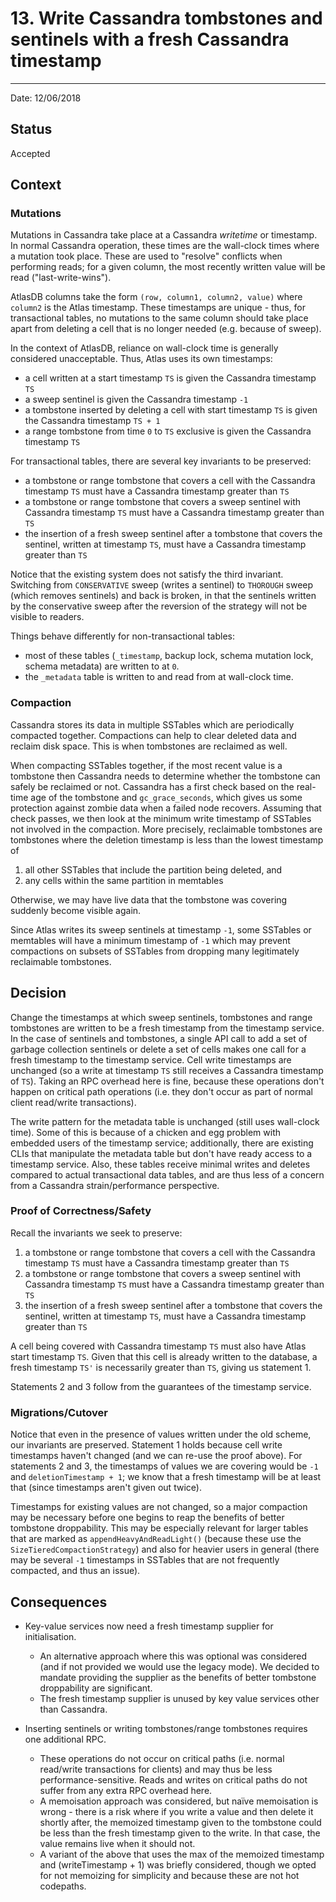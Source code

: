 # 13. Write Cassandra tombstones and sentinels with a fresh Cassandra timestamp
*******************************************************************************

Date: 12/06/2018

## Status

Accepted

## Context

### Mutations

Mutations in Cassandra take place at a Cassandra *writetime* or timestamp. In normal Cassandra operation, these times
are the wall-clock times where a mutation took place. These are used to "resolve" conflicts when performing reads;
for a given column, the most recently written value will be read ("last-write-wins").

AtlasDB columns take the form `(row, column1, column2, value)` where `column2` is the Atlas timestamp. These timestamps
are unique - thus, for transactional tables, no mutations to the same column should take place apart from deleting
a cell that is no longer needed (e.g. because of sweep).

In the context of AtlasDB, reliance on wall-clock time is generally considered unacceptable. Thus, Atlas uses its
own timestamps:

- a cell written at a start timestamp `TS` is given the Cassandra timestamp `TS`
- a sweep sentinel is given the Cassandra timestamp `-1`
- a tombstone inserted by deleting a cell with start timestamp `TS` is given the Cassandra timestamp `TS + 1`
- a range tombstone from time `0` to `TS` exclusive is given the Cassandra timestamp `TS`

For transactional tables, there are several key invariants to be preserved:

- a tombstone or range tombstone that covers a cell with the Cassandra timestamp `TS` must have a Cassandra timestamp 
  greater than `TS`
- a tombstone or range tombstone that covers a sweep sentinel with Cassandra timestamp `TS` must have a Cassandra
  timestamp greater than `TS`
- the insertion of a fresh sweep sentinel after a tombstone that covers the sentinel, written at timestamp `TS`, must 
  have a Cassandra timestamp greater than `TS`

Notice that the existing system does not satisfy the third invariant.
Switching from `CONSERVATIVE` sweep (writes a sentinel) to `THOROUGH` sweep
(which removes sentinels) and back is broken, in that the sentinels written by the conservative sweep after
the reversion of the strategy will not be visible to readers.

Things behave differently for non-transactional tables:

- most of these tables (`_timestamp`, backup lock, schema mutation lock, schema metadata) are written to at `0`. 
- the `_metadata` table is written to and read from at wall-clock time.

### Compaction

Cassandra stores its data in multiple SSTables which are periodically compacted together. Compactions can help to
clear deleted data and reclaim disk space. This is when tombstones are reclaimed as well. 

When compacting SSTables together, if the most recent value is a tombstone then Cassandra needs to determine whether 
the tombstone can safely be reclaimed or not. Cassandra has a first check based on the real-time age of the tombstone
and `gc_grace_seconds`, which gives us some protection against zombie data when a failed node recovers. 
Assuming that check passes, we then look at the minimum write timestamp of SSTables not involved in 
the compaction. More precisely, reclaimable tombstones are tombstones where the deletion timestamp is less than the 
lowest timestamp of 

1. all other SSTables that include the partition being deleted, and
2. any cells within the same partition in memtables

Otherwise, we may have live data that the tombstone was covering suddenly become visible again.

Since Atlas writes its sweep sentinels at timestamp `-1`, some SSTables or memtables will have a minimum timestamp of 
`-1` which may prevent compactions on subsets of SSTables from dropping many legitimately reclaimable tombstones.

## Decision

Change the timestamps at which sweep sentinels, tombstones and range tombstones are written to be a fresh timestamp
from the timestamp service. In the case of sentinels and tombstones, a single API call to add a set of garbage
collection sentinels or delete a set of cells makes one call for a fresh timestamp to the timestamp service. Cell write
timestamps are unchanged (so a write at timestamp `TS` still receives a Cassandra timestamp of `TS`). Taking an RPC
overhead here is fine, because these operations don't happen on critical path operations (i.e. they don't occur as part
of normal client read/write transactions).

The write pattern for the metadata table is unchanged (still uses wall-clock time). Some of this is because of a
chicken and egg problem with embedded users of the timestamp service; additionally, there are existing CLIs that
manipulate the metadata table but don't have ready access to a timestamp service. Also, these tables receive minimal
writes and deletes compared to actual transactional data tables, and are thus less of a concern from a Cassandra
strain/performance perspective.

### Proof of Correctness/Safety
Recall the invariants we seek to preserve:

1. a tombstone or range tombstone that covers a cell with the Cassandra timestamp `TS` must have a Cassandra timestamp 
greater than `TS`
2. a tombstone or range tombstone that covers a sweep sentinel with Cassandra timestamp `TS` must have a Cassandra
timestamp greater than `TS`
3. the insertion of a fresh sweep sentinel after a tombstone that covers the sentinel, written at timestamp `TS`, must 
have a Cassandra timestamp greater than `TS`

A cell being covered with Cassandra timestamp `TS` must also have Atlas start timestamp `TS`. Given that this cell is
already written to the database, a fresh timestamp `TS'` is necessarily greater than `TS`, giving us statement 1.

Statements 2 and 3 follow from the guarantees of the timestamp service.

### Migrations/Cutover
Notice that even in the presence of values written under the old scheme, our invariants are preserved.
Statement 1 holds because cell write timestamps haven't changed (and we can re-use the proof above).
For statements 2 and 3, the timestamps of values we are covering would be `-1` and `deletionTimestamp + 1`;
we know that a fresh timestamp will be at least that (since timestamps aren't given out twice).

Timestamps for existing values are not changed, so a major compaction may be necessary before one begins to 
reap the benefits of better tombstone droppability. This may be especially relevant for larger tables that are marked
as `appendHeavyAndReadLight()` (because these use the `SizeTieredCompactionStrategy`) and also for heavier users in
general (there may be several `-1` timestamps in SSTables that are not frequently compacted, and thus an issue).

## Consequences

- Key-value services now need a fresh timestamp supplier for initialisation.

  - An alternative approach where this was optional was considered (and if not provided we would use the legacy mode).
    We decided to mandate providing the supplier as the benefits of better tombstone droppability are significant.
  - The fresh timestamp supplier is unused by key value services other than Cassandra.

- Inserting sentinels or writing tombstones/range tombstones requires one additional RPC.

  - These operations do not occur on critical paths (i.e. normal read/write transactions for clients) and may thus be
    less performance-sensitive. Reads and writes on critical paths do not suffer from any extra RPC overhead here.
  - A memoisation approach was considered, but naïve memoisation is wrong - there is a risk where if you write a value
    and then delete it shortly after, the memoized timestamp given to the tombstone could be less than the fresh
    timestamp given to the write. In that case, the value remains live when it should not.
  - A variant of the above that uses the max of the memoized timestamp and (writeTimestamp + 1) was briefly considered,
    though we opted for not memoizing for simplicity and because these are not hot codepaths.
    
